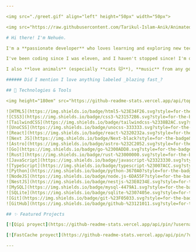 ```yaml
---

<img src="./greet.gif" align="left" height="50px" width="50px">

<img src="https://raw.githubusercontent.com/Tarikul-Islam-Anik/Animated-Fluent-Emojis/master/Emojis/Animals/Cat.png" alt="Cat" align="right" width="200px" height="200px" />

# Hi there! I'm Nehuén.

I'm a **passionate developer** who loves learning and exploring new technologies. I enjoy tackling challenges and creating **innovative solutions** that improve tools I find useful. I don't stick to a specific tech stack; instead, **I like to expand my knowledge** and step out of my comfort zone.

I've been coding since I was eleven, and I haven't stopped since! I'm driven to constantly refine my work, aiming to deliver the best version of every project with a **focus on scalability and performance—maybe** I'm a bit of a **perfectionist** when it comes to code.

I also **love animals** (especially **cats 🐱**), **music** from any genre, and of course, **optimizing performance** in everything I do, especially in software 😅.

###### Did I mention I love anything labeled _blazing fast_?

## 🚀 Technologies & Tools

<img height="180em" src="https://github-readme-stats.vercel.app/api/top-langs/?username=nehu3n&layout=compact&theme=radical" align="right" />

![HTML5](https://img.shields.io/badge/html5-%23E34F26.svg?style=for-the-badge&logo=html5&logoColor=white)
![CSS3](https://img.shields.io/badge/css3-%231572B6.svg?style=for-the-badge&logo=css3&logoColor=white)
![TailwindCSS](https://img.shields.io/badge/tailwindcss-%2338B2AC.svg?style=for-the-badge&logo=tailwind-css&logoColor=white)
![UnoCSS](https://img.shields.io/badge/unocss-333333.svg?style=for-the-badge&logo=unocss&logoColor=white)
![React](https://img.shields.io/badge/react-%2320232a.svg?style=for-the-badge&logo=react&logoColor=%2361DAFB)
![Next JS](https://img.shields.io/badge/Next-black?style=for-the-badge&logo=next.js&logoColor=white)
![Astro](https://img.shields.io/badge/astro-%232C2052.svg?style=for-the-badge&logo=astro&logoColor=white)
![Go](https://img.shields.io/badge/go-%2300ADD8.svg?style=for-the-badge&logo=go&logoColor=white)
![Rust](https://img.shields.io/badge/rust-%23000000.svg?style=for-the-badge&logo=rust&logoColor=white)
![JavaScript](https://img.shields.io/badge/javascript-%23323330.svg?style=for-the-badge&logo=javascript&logoColor=%23F7DF1E)
![TypeScript](https://img.shields.io/badge/typescript-%23007ACC.svg?style=for-the-badge&logo=typescript&logoColor=white)
![Python](https://img.shields.io/badge/python-3670A0?style=for-the-badge&logo=python&logoColor=ffdd54)
![NodeJS](https://img.shields.io/badge/node.js-6DA55F?style=for-the-badge&logo=node.js&logoColor=white)
![NestJS](https://img.shields.io/badge/nestjs-%23E0234E.svg?style=for-the-badge&logo=nestjs&logoColor=white)
![MySQL](https://img.shields.io/badge/mysql-4479A1.svg?style=for-the-badge&logo=mysql&logoColor=white)
![SQLite](https://img.shields.io/badge/sqlite-%2307405e.svg?style=for-the-badge&logo=sqlite&logoColor=white)
![Git](https://img.shields.io/badge/git-%23F05033.svg?style=for-the-badge&logo=git&logoColor=white)
![GitHub](https://img.shields.io/badge/github-%23121011.svg?style=for-the-badge&logo=github&logoColor=white)

## ✨ Featured Projects

[![Qipi proyect](https://github-readme-stats.vercel.app/api/pin/?username=nehu3n&repo=qipi)](https://github.com/nehu3n/qipi)

[![FastCache proyect](https://github-readme-stats.vercel.app/api/pin/?username=nehu3n&repo=fastcache)](https://github.com/nehu3n/fastcache)

---
```


